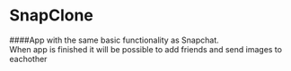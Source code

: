 # SnapClone
####App with the same basic functionality as Snapchat. <br/>
When app is finished it will be possible to add friends and send images to eachother
